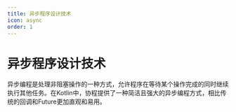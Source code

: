 ```yaml
---
title: 异步程序设计技术
icon: async
order: 1
---
```


# 异步程序设计技术

异步编程是处理非阻塞操作的一种方式，允许程序在等待某个操作完成的同时继续执行其他任务。在Kotlin中，协程提供了一种简洁且强大的异步编程方式，相比传统的回调和Future更加直观和易用。

